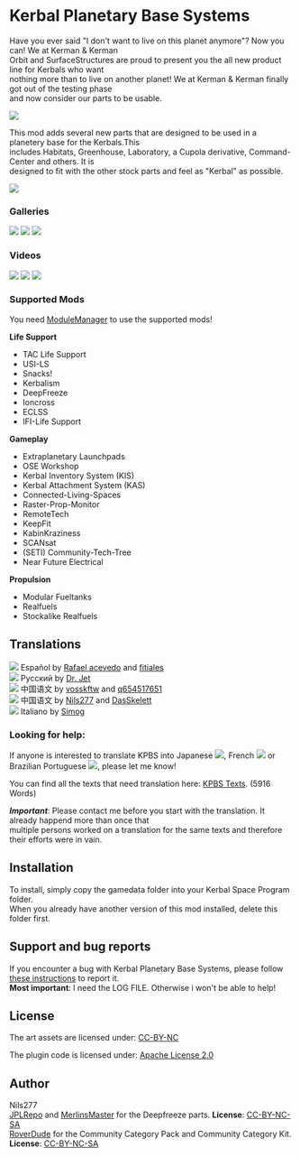 # Kerbal Planetary Base Systems

Have you ever said "I don't want to live on this planet anymore"? Now you can! We at Kerman & Kerman  
Orbit and SurfaceStructures are proud to present you the all new product line for Kerbals who want  
nothing more than to live on another planet! We at Kerman & Kerman finally got out of the testing phase  
and now consider our parts to be usable.  

![](http://i.imgur.com/bayFEql.png)

This mod adds several new parts that are designed to be used in a planetery base for the Kerbals.This  
includes Habitats, Greenhouse, Laboratory, a Cupola derivative, Command-Center and others. It is  
designed to fit with the other stock parts and feel as "Kerbal" as possible.  

![](http://i.imgur.com/wBpNMbK.png)

### Galleries

[![](http://i.imgur.com/hLfApvh.png)](http://imgur.com/a/sCRdv)
[![](http://i.imgur.com/xBuu64G.png)](http://imgur.com/a/pS4vr)
[![](http://i.imgur.com/JvbF7Hb.png)](http://imgur.com/a/oacfT#0)  

  
### Videos

[![](http://i.imgur.com/a225KoE.png)](https://www.youtube.com/watch?v=XOneDit5RM4)
[![](http://i.imgur.com/SPOpysk.png)](https://www.youtube.com/watch?v=K9-89HWl7d8)
[![](http://i.imgur.com/2sSu7fW.png)](https://www.youtube.com/watch?v=DjM66E1Tctg)  


### Supported Mods 

You need [ModuleManager](http://forum.kerbalspaceprogram.com/index.php?/topic/50533-105) to use the supported mods!

 

**Life Support**

* TAC Life Support
* USI-LS
* Snacks!
* Kerbalism
* DeepFreeze
* Ioncross
* ECLSS
* IFI-Life Support

**Gameplay**

* Extraplanetary Launchpads
* OSE Workshop
* Kerbal Inventory System (KIS)
* Kerbal Attachment System (KAS)
* Connected-Living-Spaces
* Raster-Prop-Monitor
* RemoteTech
* KeepFit
* KabinKraziness
* SCANsat
* (SETI) Community-Tech-Tree
* Near Future Electrical

**Propulsion**

* Modular Fueltanks
* Realfuels
* Stockalike Realfuels
 

## Translations

![](http://i.imgur.com/cXO4NUi.png) Español  	by [Rafael acevedo](http://forum.kerbalspaceprogram.com/index.php?/profile/84946-rafael-acevedo/) and [fitiales](http://forum.kerbalspaceprogram.com/index.php?/profile/66011-fitiales/)  
![](http://i.imgur.com/mFRcn0a.png) Русский	by [Dr. Jet](http://forum.kerbalspaceprogram.com/index.php?/profile/99880-dr-jet/)  
![](http://i.imgur.com/JyqfJ1P.png) 中国语文 by [vosskftw](https://forum.kerbalspaceprogram.com/index.php?/profile/175031-vosskftw/) and [q654517651](https://forum.kerbalspaceprogram.com/index.php?/profile/180000-q654517651/)  
![](http://i.imgur.com/SuHOnKm.png) 中国语文 by [Nils277](https://forum.kerbalspaceprogram.com/index.php?/profile/122414-nils277/) and [DasSkelett](https://forum.kerbalspaceprogram.com/index.php?/profile/188118-dasskelett/)  
![](https://i.imgur.com/qg9rZcs.png) Italiano by [Simog](https://forum.kerbalspaceprogram.com/index.php?/profile/174461-sebra/)  

### Looking for help:  
If anyone is interested to translate KPBS into Japanese ![](http://i.imgur.com/M93S44Z.png), French ![](https://i.imgur.com/r27hbde.png) or Brazilian Portuguese ![](https://i.imgur.com/bYvpByj.png), please let me know!

You can find all the texts that need translation here: [KPBS Texts](https://github.com/Nils277/KerbalPlanetaryBaseSystems/tree/master/Translation). (5916 Words)  

***Important***: Please contact me before you start with the translation. It already happend more than once that  
multiple persons worked on a translation for the same texts and therefore their efforts were in vain.  

## Installation

To install, simply copy the gamedata folder into your Kerbal Space Program folder.  
When you already have another version of this mod installed, delete this folder first.

## Support and bug reports

If you encounter a bug with Kerbal Planetary Base Systems, please follow [these instructions](http://forum.kerbalspaceprogram.com/index.php?/topic/83212-how-to-get-support-read-first/) to report it.  
**Most important**: I need the LOG FILE. Otherwise i won't be able to help!

## License

The art assets are licensed under:
[CC-BY-NC](https://creativecommons.org/licenses/by-nc/4.0/)

The plugin code is licensed under: 
[Apache License 2.0](http://www.apache.org/licenses/LICENSE-2.0.html)

## Author

Nils277  
[JPLRepo](http://forum.kerbalspaceprogram.com/index.php?/profile/114736-jplrepo/) and [MerlinsMaster](http://forum.kerbalspaceprogram.com/index.php?/profile/112079-merlinsmaster/) for the Deepfreeze parts. **License**: [CC-BY-NC-SA](https://creativecommons.org/licenses/by-nc-sa/4.0/)  
[RoverDude](http://forum.kerbalspaceprogram.com/index.php?/profile/105198-roverdude/) for the Community Category Pack and Community Category Kit. **License**: [CC-BY-NC-SA](https://creativecommons.org/licenses/by-nc-sa/4.0/)
